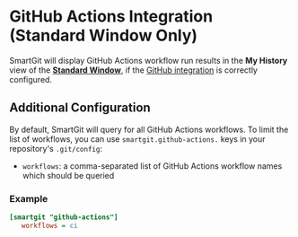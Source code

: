 # GitHub Actions Integration (Standard Window Only)

SmartGit will display GitHub Actions workflow run results in the **My History** view of the [**Standard Window**](../GUI/Standard-Window.md), if the [GitHub integration](GitHub-integration.md) is correctly configured.

## Additional Configuration

By default, SmartGit will query for all GitHub Actions workflows.
To limit the list of workflows, you can use `smartgit.github-actions.` keys in your repository's `.git/config`:

- `workflows`: a comma-separated list of GitHub Actions workflow names which should be queried

### Example

``` ini
[smartgit "github-actions"]
   workflows = ci
```
